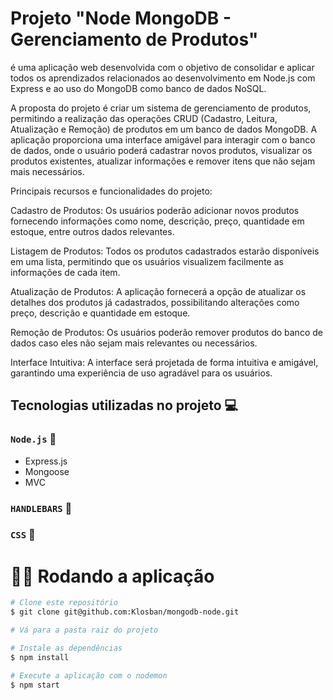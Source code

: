 # Projeto "Node MongoDB - Gerenciamento de Produtos" 

é uma aplicação web desenvolvida com o objetivo de consolidar e aplicar todos os aprendizados relacionados ao desenvolvimento em Node.js com Express e ao uso do MongoDB como banco de dados NoSQL.

A proposta do projeto é criar um sistema de gerenciamento de produtos, permitindo a realização das operações CRUD (Cadastro, Leitura, Atualização e Remoção) de produtos em um banco de dados MongoDB. A aplicação proporciona uma interface amigável para interagir com o banco de dados, onde o usuário poderá cadastrar novos produtos, visualizar os produtos existentes, atualizar informações e remover itens que não sejam mais necessários.

Principais recursos e funcionalidades do projeto:

Cadastro de Produtos: Os usuários poderão adicionar novos produtos fornecendo informações como nome, descrição, preço, quantidade em estoque, entre outros dados relevantes.

Listagem de Produtos: Todos os produtos cadastrados estarão disponíveis em uma lista, permitindo que os usuários visualizem facilmente as informações de cada item.

Atualização de Produtos: A aplicação fornecerá a opção de atualizar os detalhes dos produtos já cadastrados, possibilitando alterações como preço, descrição e quantidade em estoque.

Remoção de Produtos: Os usuários poderão remover produtos do banco de dados caso eles não sejam mais relevantes ou necessários.

Interface Intuitiva: A interface será projetada de forma intuitiva e amigável, garantindo uma experiência de uso agradável para os usuários.

## Tecnologias utilizadas no projeto 💻

### `Node.js` 🎨
* Express.js
* Mongoose
* MVC

### `HANDLEBARS` 📄

### `CSS` 🎨

# 👨‍💻 Rodando a aplicação
```bash
# Clone este repositório
$ git clone git@github.com:Klosban/mongodb-node.git

# Vá para a pasta raiz do projeto

# Instale as dependências
$ npm install

# Execute a aplicação com o nodemon
$ npm start
```
